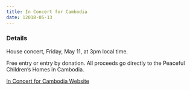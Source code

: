 ```yaml
---
title: In Concert for Cambodia
date: 12018-05-13
---
```


### Details

House concert, Friday, May 11, at 3pm local time.

Free entry or entry by donation. All proceeds go directly to the Peaceful Children’s Homes in Cambodia.

[In Concert for Cambodia Website](https://inconcert4cambodia.wordpress.com/)
